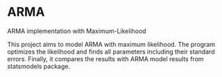 # ARMA
ARMA implementation with Maximum-Likelihood

This project aims to model ARMA with maximum likelihood. The program optimizes the likelihood and finds all parameters including their
standard errors. Finally, it compares the results with ARMA model results from statsmodels package.
